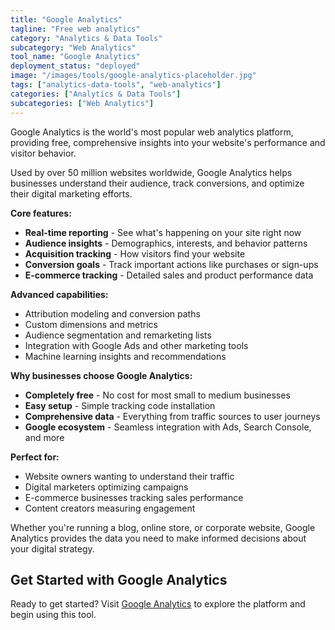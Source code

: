 ```yaml
---
title: "Google Analytics"
tagline: "Free web analytics"
category: "Analytics & Data Tools"
subcategory: "Web Analytics"
tool_name: "Google Analytics"
deployment_status: "deployed"
image: "/images/tools/google-analytics-placeholder.jpg"
tags: ["analytics-data-tools", "web-analytics"]
categories: ["Analytics & Data Tools"]
subcategories: ["Web Analytics"]
---
```

Google Analytics is the world's most popular web analytics platform, providing free, comprehensive insights into your website's performance and visitor behavior.

Used by over 50 million websites worldwide, Google Analytics helps businesses understand their audience, track conversions, and optimize their digital marketing efforts.

**Core features:**
- **Real-time reporting** - See what's happening on your site right now
- **Audience insights** - Demographics, interests, and behavior patterns
- **Acquisition tracking** - How visitors find your website
- **Conversion goals** - Track important actions like purchases or sign-ups
- **E-commerce tracking** - Detailed sales and product performance data

**Advanced capabilities:**
- Attribution modeling and conversion paths
- Custom dimensions and metrics
- Audience segmentation and remarketing lists
- Integration with Google Ads and other marketing tools
- Machine learning insights and recommendations

**Why businesses choose Google Analytics:**
- **Completely free** - No cost for most small to medium businesses
- **Easy setup** - Simple tracking code installation
- **Comprehensive data** - Everything from traffic sources to user journeys
- **Google ecosystem** - Seamless integration with Ads, Search Console, and more

**Perfect for:**
- Website owners wanting to understand their traffic
- Digital marketers optimizing campaigns
- E-commerce businesses tracking sales performance
- Content creators measuring engagement

Whether you're running a blog, online store, or corporate website, Google Analytics provides the data you need to make informed decisions about your digital strategy.

## Get Started with Google Analytics

Ready to get started? Visit [Google Analytics](https://analytics.google.com) to explore the platform and begin using this tool.